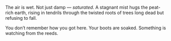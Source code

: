 The air is wet. Not just damp — *saturated*. A stagnant mist hugs the peat-rich earth, rising in tendrils through the twisted roots of trees long dead but refusing to fall.

You don’t remember how you got here. Your boots are soaked. Something is watching from the reeds.
